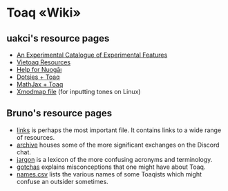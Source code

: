 # Toaq «Wiki»

## uakci's resource pages
* [An Experimental Catalogue of Experimental Features](experimental)
* [Vietoaq Resources](vietoaq)
* [Help for Nuogāı](nuogai)
* [Dotsies + Toaq](dotsies)
* [MathJax + Toaq](jax)
* [Xmodmap file](Xmodmap.Xmodmap) (for inputting tones on Linux)

## Bruno's resource pages
* [links](links) is perhaps the most important file. It contains links to a wide range of resources.
* [archive](archive) houses some of the more significant exchanges on the Discord chat.
* [jargon](jargon) is a lexicon of the more confusing acronyms and terminology.
* [gotchas](gotchas) explains misconceptions that one might have about Toaq.
* [names.csv](names.csv) lists the various names of some Toaqists which might confuse an outsider sometimes.
